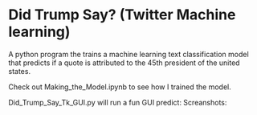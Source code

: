 # Did Trump Say? (Twitter Machine learning)
A python program the trains a machine learning text classification model that predicts if a quote is attributed to the 45th president of the united states.

Check out Making_the_Model.ipynb to see how I trained the model.

Did_Trump_Say_Tk_GUI.py will run a fun GUI predict:
Screanshots:

<img scr="Images/ScreenShot1.png" width = 100>
<img scr="Images/ScreenShot2.png" width = 100>
<img scr="Images/ScreenShot3.png" width = 100>
